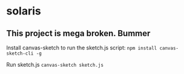 # solaris

## This project is mega broken. Bummer

Install canvas-sketch to run the sketch.js script:
`npm install canvas-sketch-cli -g`

Run sketch.js
`canvas-sketch sketch.js`
